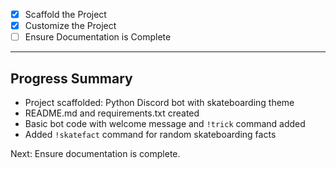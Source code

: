 
- [x] Scaffold the Project
- [x] Customize the Project
- [ ] Ensure Documentation is Complete

---

## Progress Summary
- Project scaffolded: Python Discord bot with skateboarding theme
- README.md and requirements.txt created
- Basic bot code with welcome message and `!trick` command added
- Added `!skatefact` command for random skateboarding facts

Next: Ensure documentation is complete.
